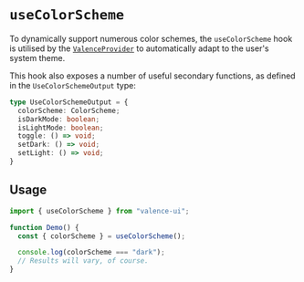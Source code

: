 # `useColorScheme`
To dynamically support numerous color schemes, the `useColorScheme` hook is utilised by the [`ValenceProvider`](../core/valence-provider.md) to automatically adapt to the user's system theme.

This hook also exposes a number of useful secondary functions, as defined in the `UseColorSchemeOutput` type:

```ts
type UseColorSchemeOutput = {
  colorScheme: ColorScheme;
  isDarkMode: boolean;
  isLightMode: boolean;
  toggle: () => void;
  setDark: () => void;
  setLight: () => void;
}
```

## Usage
```ts
import { useColorScheme } from "valence-ui";

function Demo() { 
  const { colorScheme } = useColorScheme();

  console.log(colorScheme === "dark");
  // Results will vary, of course.
}
```